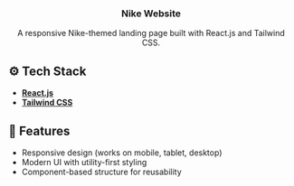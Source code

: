 <div align="center">
  <h3 align="center">Nike Website</h3>
  <p align="center">
    A responsive Nike-themed landing page built with React.js and Tailwind CSS.
  </p>
</div>

## ⚙️ Tech Stack
- **[React.js](https://react.dev/)**
- **[Tailwind CSS](https://tailwindcss.com/)**

## 🚀 Features
- Responsive design (works on mobile, tablet, desktop)  
- Modern UI with utility-first styling  
- Component-based structure for reusability 
